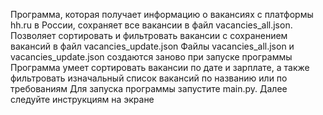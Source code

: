 Программа, которая получает информацию о вакансиях с платформы hh.ru в России, сохраняет все вакансии в файл vacancies_all.json.
Позволяет сортировать и фильтровать вакансии с сохранением вакансий в файл vacancies_update.json
Файлы vacancies_all.json и vacancies_update.json создаются заново при запуске программы
Программа умеет сортировать вакансии по дате и зарплате, а также фильтровать изначальный список вакансий по названию или по требованиям
Для запуска программы запустите main.py.
Далее следуйте инструкциям на экране

